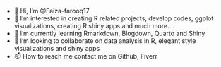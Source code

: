 - 👋 Hi, I’m @Faiza-farooq17
- 👀 I’m interested in creating R related projects, develop codes, ggplot visualizations, creating R shiny apps and much more....
- 🌱 I’m currently learning Rmarkdown, Blogdown, Quarto and Shiny
- 💞️ I’m looking to collaborate on data analysis in R, elegant style visualizations and shiny apps
- 📫 How to reach me contact me on Github, Fiverr 

<!---
Faiza-farooq17/Faiza-farooq17 is a ✨ special ✨ repository because its `README.md` (this file) appears on your GitHub profile.
You can click the Preview link to take a look at your changes.
--->
